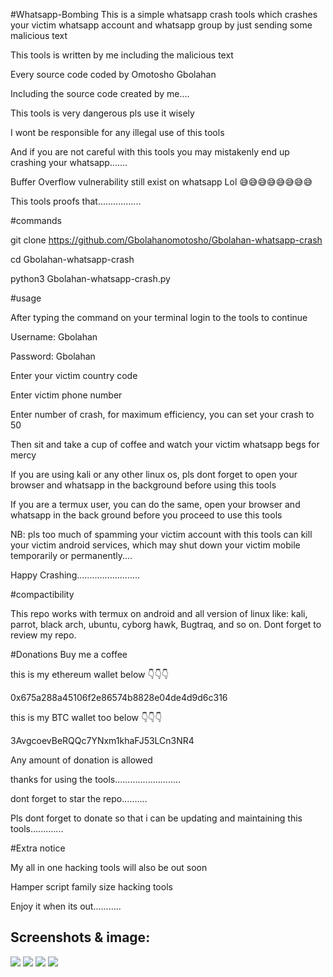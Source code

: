 #Whatsapp-Bombing
 This is a simple whatsapp crash tools which crashes your victim whatsapp account and whatsapp group by just sending some malicious text


 This tools is written by me including the malicious text




 Every source code coded by Omotosho Gbolahan


 Including the source code created by me....




 
 This tools is very dangerous pls use it wisely



 I wont be responsible for any illegal use of this tools




 And if you are not careful with this tools you may mistakenly end up crashing your whatsapp.......



 Buffer Overflow vulnerability still exist on whatsapp
 Lol 😅😅😅😅😅😅😅😅

 


 This tools proofs that.................



#commands



  git clone https://github.com/Gbolahanomotosho/Gbolahan-whatsapp-crash





  cd Gbolahan-whatsapp-crash





  python3 Gbolahan-whatsapp-crash.py


#usage


 After typing the command on your terminal
 login to the tools to continue


 Username: Gbolahan


 Password: Gbolahan


 Enter your victim country code


 Enter victim phone number


 Enter number of crash, for maximum efficiency, you can set your crash to 50


 Then sit and take a cup of coffee and watch your victim whatsapp begs for mercy


 If you are using kali or any other linux os, pls dont forget to open your browser and whatsapp in the background before using this tools



 If you are a termux user, you can do the same, open your browser and whatsapp in the back ground before you proceed to use this tools


    
 NB: pls too much of spamming your victim account with this tools can kill your victim android services, which may shut down your victim mobile temporarily or permanently....

 

 Happy Crashing.........................

#compactibility



 This repo works with termux on android and all version of linux like: kali, parrot, black arch, ubuntu, cyborg hawk, Bugtraq, and so on.
 Dont forget to review my repo.


#Donations
 Buy me a coffee


 this is my ethereum wallet below 👇👇👇
 

 0x675a288a45106f2e86574b8828e04de4d9d6c316


 this is my BTC wallet too below 👇👇👇


 3AvgcoevBeRQQc7YNxm1­­khaFJ53LCn3NR4


 Any amount of donation is allowed



 thanks for using the tools..........................


 dont forget to star the repo..........


 Pls dont forget to donate so that i can be updating and maintaining this tools.............


#Extra notice

 My all in one hacking tools will also be out soon


 Hamper script family size hacking tools
 

 Enjoy it when its out...........



## Screenshots & image:


<img src="IMG_20230208_224648.jpg">
<img src="1675974786510.jpg">
<img src="1675974733256.jpg">
<img src="IMG-20221124-WA0037.jpg">

